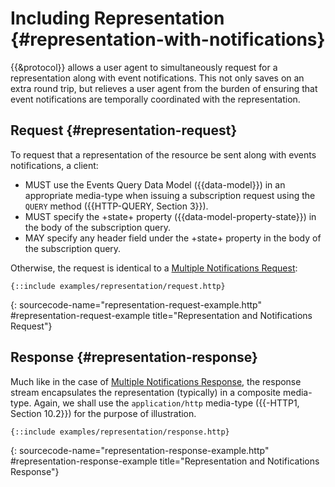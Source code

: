 # Including Representation {#representation-with-notifications}

{{&protocol}} allows a user agent to simultaneously request for a representation along with event notifications. This not only saves on an extra round trip, but relieves a user agent from the burden of ensuring that event notifications are temporally coordinated with the representation.

## Request {#representation-request}

To request that a representation of the resource be sent along with events notifications, a client:

+ MUST use the Events Query Data Model ({{data-model}}) in an appropriate media-type when issuing a subscription request using the `QUERY` method ({{HTTP-QUERY, Section 3}}).
+ MUST specify the +state+ property ({{data-model-property-state}}) in the body of the subscription query.
+ MAY specify any header field under the +state+ property in the body of the subscription query.

Otherwise, the request is identical to a [Multiple Notifications Request](#multiple-notifications-request):

~~~ http-message
{::include examples/representation/request.http}
~~~
{: sourcecode-name="representation-request-example.http" #representation-request-example title="Representation and Notifications Request"}

## Response {#representation-response}

Much like in the case of [Multiple Notifications Response](#multiple-notifications-response), the response stream encapsulates the representation (typically) in a composite media-type. Again, we shall use the `application/http` media-type ({{-HTTP1, Section 10.2}}) for the purpose of illustration.

~~~ http-message
{::include examples/representation/response.http}
~~~
{: sourcecode-name="representation-response-example.http" #representation-response-example title="Representation and Notifications Response"}
